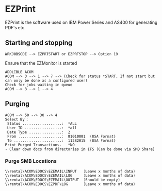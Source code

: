 # EZPrint
EZPrint is the software used on IBM Power Series and AS400 for generating PDF's etc.

## Starting and stopping
    WRKJOBSCDE --> EZPRTSTART or EZPRTSTOP --> Option 10
Ensure that the EZMonitor is started
```
ADDLIBLE ACOM
ACOM --> 3 --> 1 --> 7 --> (Check for status *START. If not start but can only be done as a configured user)
Check for jobs waiting in queue
ACOM --> 3 --> 1 --> 4
```

## Purging
```ADDLIBLE ACOM
ACOM --> 50 --> 30 --> 4
Select By :                             
 Status ..................:  *ALL       
 User ID .................:  *all       
 Date Type ...............:  2          
 From ....................:  01010001  (USA Format)
 To ......................:  11282015  (USA Format) 
Print Purged Transactions.   *NO        
- Clear down docs from directories in IFS (Can be done via SMB Share)
```
### Purge SMB Locations
```
\\rental\ACOM\EDOCS\EZEMAIL\INPUT 	(Leave x months of data)
\\rental\ACOM\EDOCS\EZEMAIL\LOG 	(Leave x months of data)
\\rental\ACOM\EDOCS\EZEMAIL\OUTPUT 	(Should be empty)
\\rental\ACOM\EDOCS\EZPDF\LOG		(Leave x months of data)
```
